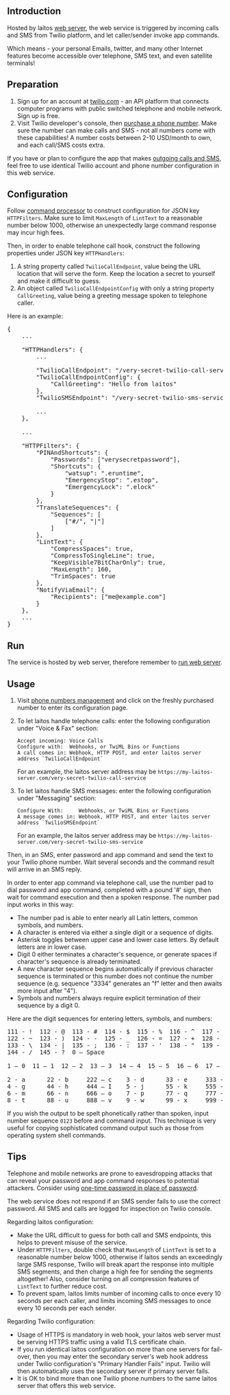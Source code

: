 ## Introduction
Hosted by laitos [web server](https://github.com/HouzuoGuo/laitos/wiki/%5BDaemon%5D-web-server), the web service is triggered
by incoming calls and SMS from Twilio platform, and let caller/sender invoke app commands.

Which means - your personal Emails, twitter, and many other Internet features become accessible over telephone, SMS text, and
even satellite terminals!

## Preparation
1. Sign up for an account at [twilio.com](https://www.twilio.com) - an API platform that connects computer programs with
   public switched telephone and mobile network. Sign up is free.
2. Visit Twilio developer's console, then [purchase a phone number](https://www.twilio.com/console/phone-numbers/search).
   Make sure the number can make calls and SMS - not all numbers come with these capabilities! A number costs between
   2-10 USD/month to own, and each call/SMS costs extra.

If you have or plan to configure the app that makes [outgoing calls and SMS](https://github.com/HouzuoGuo/laitos/wiki/%5BApp%5D-making-calls-and-send-SMS),
feel free to use identical Twilio account and phone number configuration in this web service.

## Configuration
Follow [command processor](https://github.com/HouzuoGuo/laitos/wiki/Command-processor) to construct configuration for
JSON key `HTTPFilters`. Make sure to limit `MaxLength` of `LintText` to a reasonable number below 1000, otherwise an
unexpectedly large command response may incur high fees.

Then, in order to enable telephone call hook, construct the following properties under JSON key `HTTPHandlers`:
1. A string property called `TwilioCallEndpoint`, value being the URL location that will serve the form. Keep the
   location a secret to yourself and make it difficult to guess.
2. An object called `TwilioCallEndpointConfig` with only a string property `CallGreeting`, value being a greeting
   message spoken to telephone caller.

Here is an example:
<pre>
{
    ...

    "HTTPHandlers": {
        ...

        "TwilioCallEndpoint": "/very-secret-twilio-call-service",
        "TwilioCallEndpointConfig": {
            "CallGreeting": "Hello from laitos"
        },
        "TwilioSMSEndpoint": "/very-secret-twilio-sms-service",

        ...
    },

    ...

    "HTTPFilters": {
        "PINAndShortcuts": {
            "Passwords": ["verysecretpassword"],
            "Shortcuts": {
                "watsup": ".eruntime",
                "EmergencyStop": ".estop",
                "EmergencyLock": ".elock"
            }
        },
        "TranslateSequences": {
            "Sequences": [
                ["#/", "|"]
            ]
        },
        "LintText": {
            "CompressSpaces": true,
            "CompressToSingleLine": true,
            "KeepVisible7BitCharOnly": true,
            "MaxLength": 160,
            "TrimSpaces": true
        },
        "NotifyViaEmail": {
            "Recipients": ["me@example.com"]
        }
    },
    ...
}
</pre>

## Run
The service is hosted by web server, therefore remember to [run web server](https://github.com/HouzuoGuo/laitos/wiki/%5BDaemon%5D-web-server#run).

## Usage
1. Visit [phone numbers management](https://www.twilio.com/console/phone-numbers/incoming) and click on the freshly
   purchased number to enter its configuration page.
2. To let laitos handle telephone calls: enter the following configuration under "Voice & Fax" section:

       Accept incoming: Voice Calls
       Configure with:  Webhooks, or TwiML Bins or Functions
       A call comes in: Webhook, HTTP POST, and enter laitos server address `TwilioCallEndpoint`

   For an example, the laitos server address may be `https://my-laitos-server.com/very-secret-twilio-call-service`

3. To let laitos handle SMS messages: enter the following configuration under "Messaging" section:

       Configure With:     Webhooks, or TwiML Bins or Functions
       A message comes in: Webhook, HTTP POST, and enter laitos server address `TwilioSMSEndpoint`

   For an example, the laitos server address may be `https://my-laitos-server.com/very-secret-twilio-sms-service`

Then, in an SMS, enter password and app command and send the text to your Twilio phone number. Wait several
seconds and the command result will arrive in an SMS reply.

In order to enter app command via telephone call, use the number pad to dial password and app command, completed with a
pound '#' sign, then wait for command execution and then a spoken response. The number pad input works in this way:
- The number pad is able to enter nearly all Latin letters, common symbols, and numbers.
- A character is entered via either a single digit or a sequence of digits.
- Asterisk toggles between upper case and lower case letters. By default letters are in lower case.
- Digit 0 either terminates a character's sequence, or generate spaces if character's sequence is already terminated.
- A new character sequence begins automatically if previous character sequence is terminated or this number does not
  continue the number sequence (e.g. sequence "3334" generates an "f" letter and then awaits more input after "4").
- Symbols and numbers always require explicit termination of their sequence by a digit 0.

Here are the digit sequences for entering letters, symbols, and numbers:
<pre>
111 - !  112 - @  113 - #  114 - $  115 - %  116 - ^  117 - &  118 - *  119 - (  121 - backtick
122 - ~  123 - )  124 - -  125 - _  126 - =  127 - +  128 - [  129 - {  131 - ]  132 - }
133 - \  134 - |  135 - ;  136 - :  137 - '  138 - "  139 - ,  141 - <  142 - .  143 - >
144 - /  145 - ?  0 – Space

1 – 0  11 – 1  12 – 2  13 – 3  14 – 4  15 – 5  16 – 6  17 – 7  18 – 8  19 - 9

2 - a      22 - b     222 – c    3 - d      33 - e     333 - f
4 - g      44 - h     444 – I    5 - j      55 - k     555 - l
6 - m      66 - n     666 – o    7 - p      77 - q     777 - r    7777 - s
8 - t      88 - u     888 – v    9 - w      99 - x     999 - y    9999 – z
</pre>

If you wish the output to be spelt phonetically rather than spoken, input number sequence `0123` before and command
input. This technique is very useful for copying sophisticated command output such as those from operating system shell
commands.

## Tips
Telephone and mobile networks are prone to eavesdropping attacks that can reveal your password and app command responses
to potential attackers. Consider using [one-time password in place of password](https://github.com/HouzuoGuo/laitos/wiki/Command-processor#use-one-time-password-in-place-of-password).

The web service does not respond if an SMS sender fails to use the correct password. All SMS and calls are logged for
inspection on Twilio console.

Regarding laitos configuration:
- Make the URL difficult to guess for both call and SMS endpoints, this helps to prevent misuse of the service.
- Under `HTTPFilters`, double check that `MaxLength` of `LintText` is set to a reasonable number below 1000, otherwise
  if laitos sends an exceedingly large SMS response, Twilio will break apart the response into multiple SMS segments,
  and then charge a high fee for sending the segments altogether! Also, consider turning on all compression features of
  `LintText` to further reduce cost.
- To prevent spam, laitos limits number of incoming calls to once every 10 seconds per each caller, and limits incoming SMS
  messages to once every 10 seconds per each sender.

Regarding Twilio configuration:
- Usage of HTTPS is mandatory in web hook, your laitos web server must be serving HTTPS traffic using a valid TLS
  certificate chain.
- If you run identical laitos configuration on more than one servers for fail-over, then you may enter the secondary
  server's web hook address under Twilio configuration's "Primary Handler Fails" input. Twilio will then automatically
  uses the secondary server if primary server fails.
- It is OK to bind more than one Twilio phone numbers to the same laitos server that offers this web service.
